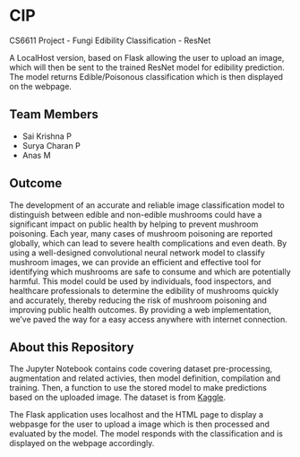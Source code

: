 # CIP

CS6611 Project - Fungi Edibility Classification - ResNet

A LocalHost version, based on Flask allowing the user to upload an image, which will then be sent to the trained ResNet model for edibility prediction.
The model returns Edible/Poisonous classification which is then displayed on the webpage. 


## Team Members 
- Sai Krishna P
- Surya Charan P
- Anas M

## Outcome 
The development of an accurate and reliable image classification model to distinguish between edible and non-edible mushrooms could have a significant impact on public health by helping to prevent mushroom poisoning. Each year, many cases of mushroom poisoning are reported globally, which can lead to severe health complications and even death. By using a well-designed convolutional neural network model to classify mushroom images, we can provide an efficient and effective tool for identifying which mushrooms are safe to consume and which are potentially harmful. This model could be used by individuals, food inspectors, and healthcare professionals to determine the edibility of mushrooms quickly and accurately, thereby reducing the risk of mushroom poisoning and improving public health outcomes. By providing a web implementation, we’ve paved the way for a easy access anywhere with internet connection.  

## About this Repository
The Jupyter Notebook contains code covering dataset pre-processing, augmentation and related activies, then model definition, compilation and training. Then, a function to use the stored model to make predictions based on the uploaded image. 
The dataset is from [Kaggle](https://www.kaggle.com/datasets/marcosvolpato/edible-and-poisonous-fungi).

The Flask application uses localhost and the HTML page to display a webpasge for the user to upload a image which is then processed and evaluated by the model. The model responds with the classification and is displayed on the webpage accordingly.
